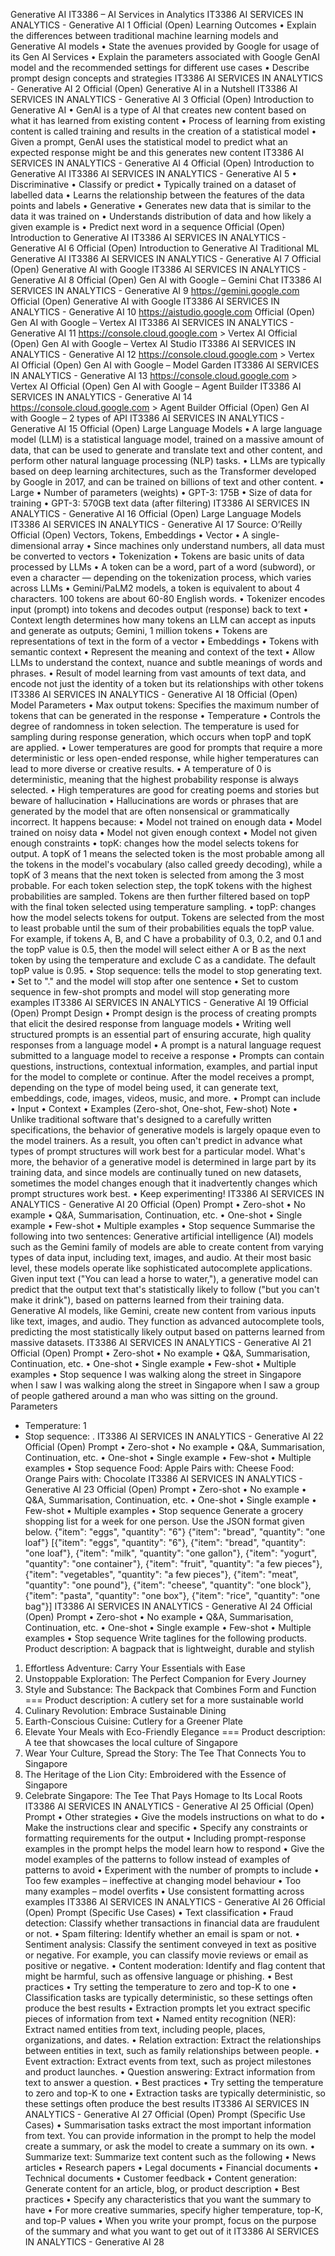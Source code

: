 Generative AI
IT3386 – AI Services in Analytics
IT3386 AI SERVICES IN ANALYTICS - Generative AI
1
Official (Open)
Learning Outcomes
• Explain the differences between traditional machine learning models
and Generative AI models
• State the avenues provided by Google for usage of its Gen AI Services
• Explain the parameters associated with Google GenAI model and the
recommended settings for different use cases
• Describe prompt design concepts and strategies
IT3386 AI SERVICES IN ANALYTICS - Generative AI 2
Official (Open)
Generative AI in a Nutshell
IT3386 AI SERVICES IN ANALYTICS - Generative AI 3
Official (Open)
Introduction to Generative AI
• GenAI is a type of AI that creates
new content based on what it has
learned from existing content
• Process of learning from existing
content is called training and
results in the creation of a
statistical model
• Given a prompt, GenAI uses the
statistical model to predict what an
expected response might be and
this generates new content
IT3386 AI SERVICES IN ANALYTICS - Generative AI 4
Official (Open)
Introduction to Generative AI
IT3386 AI SERVICES IN ANALYTICS - Generative AI 5
• Discriminative
• Classify or predict
• Typically trained on a dataset of
labelled data
• Learns the relationship between the
features of the data points and labels
• Generative
• Generates new data that is similar to
the data it was trained on
• Understands distribution of data and
how likely a given example is
• Predict next word in a sequence
Official (Open)
Introduction to Generative AI
IT3386 AI SERVICES IN ANALYTICS - Generative AI 6
Official (Open)
Introduction to Generative AI
Traditional ML Generative AI
IT3386 AI SERVICES IN ANALYTICS - Generative AI 7
Official (Open)
Generative AI with Google
IT3386 AI SERVICES IN ANALYTICS - Generative AI 8
Official (Open)
Gen AI with Google – Gemini Chat
IT3386 AI SERVICES IN ANALYTICS - Generative AI 9
https://gemini.google.com
Official (Open)
Generative AI with Google
IT3386 AI SERVICES IN ANALYTICS - Generative AI 10
https://aistudio.google.com
Official (Open)
Gen AI with Google – Vertex AI
IT3386 AI SERVICES IN ANALYTICS - Generative AI 11
https://console.cloud.google.com > Vertex AI
Official (Open)
Gen AI with Google – Vertex AI Studio
IT3386 AI SERVICES IN ANALYTICS - Generative AI 12
https://console.cloud.google.com > Vertex AI
Official (Open)
Gen AI with Google – Model Garden
IT3386 AI SERVICES IN ANALYTICS - Generative AI 13
https://console.cloud.google.com > Vertex AI
Official (Open)
Gen AI with Google – Agent Builder
IT3386 AI SERVICES IN ANALYTICS - Generative AI 14
https://console.cloud.google.com > Agent Builder
Official (Open)
Gen AI with Google – 2 types of API
IT3386 AI SERVICES IN ANALYTICS - Generative AI 15
Official (Open)
Large Language Models
• A large language model (LLM) is a statistical
language model, trained on a massive amount
of data, that can be used to generate and
translate text and other content, and perform
other natural language processing (NLP) tasks.
• LLMs are typically based on deep learning
architectures, such as the Transformer
developed by Google in 2017, and can be
trained on billions of text and other content.
• Large
• Number of parameters (weights)
• GPT-3: 175B
• Size of data for training
• GPT-3: 570GB text data (after filtering)
IT3386 AI SERVICES IN ANALYTICS - Generative AI 16
Official (Open)
Large Language Models
IT3386 AI SERVICES IN ANALYTICS - Generative AI 17
Source: O’Reilly
Official (Open)
Vectors, Tokens, Embeddings
• Vector
• A single-dimensional array
• Since machines only understand numbers, all data must
be converted to vectors
• Tokenization
• Tokens are basic units of data processed by LLMs
• A token can be a word, part of a word (subword), or
even a character — depending on the tokenization
process, which varies across LLMs
• Gemini/PaLM2 models, a token is equivalent to about 4
characters. 100 tokens are about 60-80 English words.
• Tokenizer encodes input (prompt) into tokens and
decodes output (response) back to text
• Context length determines how many tokens an LLM
can accept as inputs and generate as outputs; Gemini, 1
million tokens
• Tokens are representations of text in the form of a
vector
• Embeddings
• Tokens with semantic context
• Represent the meaning and context of the text
• Allow LLMs to understand the context, nuance and
subtle meanings of words and phrases.
• Result of model learning from vast amounts of text
data, and encode not just the identity of a token but its
relationships with other tokens
IT3386 AI SERVICES IN ANALYTICS - Generative AI 18
Official (Open)
Model Parameters
• Max output tokens: Specifies the maximum number of tokens
that can be generated in the response
• Temperature
• Controls the degree of randomness in token selection. The
temperature is used for sampling during response generation,
which occurs when topP and topK are applied.
• Lower temperatures are good for prompts that require a more
deterministic or less open-ended response, while higher
temperatures can lead to more diverse or creative results.
• A temperature of 0 is deterministic, meaning that the highest
probability response is always selected.
• High temperatures are good for creating poems and stories but
beware of hallucination
• Hallucinations are words or phrases that are generated by the
model that are often nonsensical or grammatically incorrect.
It happens because:
• Model not trained on enough data
• Model trained on noisy data
• Model not given enough context
• Model not given enough constraints
• topK: changes how the model selects tokens for output. A
topK of 1 means the selected token is the most probable
among all the tokens in the model's vocabulary (also called
greedy decoding), while a topK of 3 means that the next
token is selected from among the 3 most probable. For each
token selection step, the topK tokens with the highest
probabilities are sampled. Tokens are then further filtered
based on topP with the final token selected using
temperature sampling.
• topP: changes how the model selects tokens for output.
Tokens are selected from the most to least probable until the
sum of their probabilities equals the topP value. For example,
if tokens A, B, and C have a probability of 0.3, 0.2, and 0.1 and
the topP value is 0.5, then the model will select either A or B
as the next token by using the temperature and exclude C as
a candidate. The default topP value is 0.95.
• Stop sequence: tells the model to stop generating text.
• Set to "." and the model will stop after one sentence
• Set to custom sequence in few-shot prompts and model will
stop generating more examples
IT3386 AI SERVICES IN ANALYTICS - Generative AI 19
Official (Open)
Prompt Design
• Prompt design is the process of creating prompts that elicit
the desired response from language models
• Writing well structured prompts is an essential part of
ensuring accurate, high quality responses from a language
model
• A prompt is a natural language request submitted to a
language model to receive a response
• Prompts can contain questions, instructions, contextual
information, examples, and partial input for the model to
complete or continue. After the model receives a prompt,
depending on the type of model being used, it can generate
text, embeddings, code, images, videos, music, and more.
• Prompt can include
• Input
• Context
• Examples (Zero-shot, One-shot, Few-shot)
Note
• Unlike traditional software that's designed to a carefully
written specifications, the behavior of generative models is
largely opaque even to the model trainers. As a result, you
often can't predict in advance what types of prompt
structures will work best for a particular model. What's more,
the behavior of a generative model is determined in large
part by its training data, and since models are continually
tuned on new datasets, sometimes the model changes
enough that it inadvertently changes which prompt
structures work best.
• Keep experimenting!
IT3386 AI SERVICES IN ANALYTICS - Generative AI 20
Official (Open)
Prompt
• Zero-shot
• No example
• Q&A, Summarisation, Continuation, etc.
• One-shot
• Single example
• Few-shot
• Multiple examples
• Stop sequence
Summarise the following into two sentences:
Generative artificial intelligence (AI) models
such as the Gemini family of models are able to
create content from varying types of data
input, including text, images, and audio. At
their most basic level, these models operate
like sophisticated autocomplete applications.
Given input text ("You can lead a horse to
water,"), a generative model can predict that
the output text that's statistically likely to
follow ("but you can't make it drink"), based
on patterns learned from their training data.
Generative AI models, like Gemini, create new
content from various inputs like text, images,
and audio. They function as advanced
autocomplete tools, predicting the most
statistically likely output based on patterns
learned from massive datasets.
IT3386 AI SERVICES IN ANALYTICS - Generative AI 21
Official (Open)
Prompt
• Zero-shot
• No example
• Q&A, Summarisation, Continuation, etc.
• One-shot
• Single example
• Few-shot
• Multiple examples
• Stop sequence
I was walking along the street
in Singapore when I saw
I was walking along the street
in Singapore when I saw a group
of people gathered around a man
who was sitting on the ground.
Parameters
- Temperature: 1
- Stop sequence: .
IT3386 AI SERVICES IN ANALYTICS - Generative AI 22
Official (Open)
Prompt
• Zero-shot
• No example
• Q&A, Summarisation, Continuation, etc.
• One-shot
• Single example
• Few-shot
• Multiple examples
• Stop sequence
Food: Apple
Pairs with: Cheese
Food: Orange
Pairs with:
Chocolate
IT3386 AI SERVICES IN ANALYTICS - Generative AI 23
Official (Open)
Prompt
• Zero-shot
• No example
• Q&A, Summarisation, Continuation, etc.
• One-shot
• Single example
• Few-shot
• Multiple examples
• Stop sequence
Generate a grocery shopping list for a week for one
person. Use the JSON format given below.
{"item": "eggs", "quantity": "6"}
{"item": "bread", "quantity": "one loaf"}
[{"item": "eggs", "quantity": "6"},
{"item": "bread", "quantity": "one loaf"},
{"item": "milk", "quantity": "one gallon"},
{"item": "yogurt", "quantity": "one container"},
{"item": "fruit", "quantity": "a few pieces"},
{"item": "vegetables", "quantity": "a few pieces"},
{"item": "meat", "quantity": "one pound"},
{"item": "cheese", "quantity": "one block"},
{"item": "pasta", "quantity": "one box"},
{"item": "rice", "quantity": "one bag"}]
IT3386 AI SERVICES IN ANALYTICS - Generative AI 24
Official (Open)
Prompt
• Zero-shot
• No example
• Q&A, Summarisation, Continuation, etc.
• One-shot
• Single example
• Few-shot
• Multiple examples
• Stop sequence
Write taglines for the following products.
Product description: A bagpack that is lightweight, durable and stylish
1. Effortless Adventure: Carry Your Essentials with Ease
2. Unstoppable Exploration: The Perfect Companion for Every Journey
3. Style and Substance: The Backpack that Combines Form and Function
===
Product description: A cutlery set for a more sustainable world
1. Culinary Revolution: Embrace Sustainable Dining
2. Earth-Conscious Cuisine: Cutlery for a Greener Plate
3. Elevate Your Meals with Eco-Friendly Elegance
===
Product description: A tee that showcases the local culture of Singapore
1. Wear Your Culture, Spread the Story: The Tee That Connects You to Singapore
2. The Heritage of the Lion City: Embroidered with the Essence of Singapore
3. Celebrate Singapore: The Tee That Pays Homage to Its Local Roots
IT3386 AI SERVICES IN ANALYTICS - Generative AI 25
Official (Open)
Prompt
• Other strategies
• Give the models instructions on what to do
• Make the instructions clear and specific
• Specify any constraints or formatting requirements for the output
• Including prompt-response examples in the prompt helps the model learn
how to respond
• Give the model examples of the patterns to follow instead of examples of
patterns to avoid
• Experiment with the number of prompts to include
• Too few examples – ineffective at changing model behaviour
• Too many examples – model overfits
• Use consistent formatting across examples
IT3386 AI SERVICES IN ANALYTICS - Generative AI 26
Official (Open)
Prompt (Specific Use Cases)
• Text classification
• Fraud detection: Classify whether transactions in
financial data are fraudulent or not.
• Spam filtering: Identify whether an email is spam
or not.
• Sentiment analysis: Classify the sentiment
conveyed in text as positive or negative. For
example, you can classify movie reviews or email
as positive or negative.
• Content moderation: Identify and flag content
that might be harmful, such as offensive
language or phishing.
• Best practices
• Try setting the temperature to zero and top-K to
one
• Classification tasks are typically deterministic, so
these settings often produce the best results
• Extraction prompts let you extract specific
pieces of information from text
• Named entity recognition (NER): Extract named
entities from text, including people, places,
organizations, and dates.
• Relation extraction: Extract the relationships
between entities in text, such as family
relationships between people.
• Event extraction: Extract events from text, such
as project milestones and product launches.
• Question answering: Extract information from
text to answer a question.
• Best practices
• Try setting the temperature to zero and top-K to
one
• Extraction tasks are typically deterministic, so
these settings often produce the best results
IT3386 AI SERVICES IN ANALYTICS - Generative AI 27
Official (Open)
Prompt (Specific Use Cases)
• Summarisation tasks extract the most
important information from text. You can
provide information in the prompt to help
the model create a summary, or ask the
model to create a summary on its own.
• Summarize text: Summarize text content
such as the following
• News articles
• Research papers
• Legal documents
• Financial documents
• Technical documents
• Customer feedback
• Content generation: Generate content for
an article, blog, or product description
• Best practices
• Specify any characteristics that you want
the summary to have
• For more creative summaries, specify
higher temperature, top-K, and top-P
values
• When you write your prompt, focus on the
purpose of the summary and what you
want to get out of it
IT3386 AI SERVICES IN ANALYTICS - Generative AI 28
